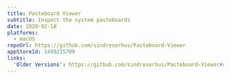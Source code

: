 ```yaml
---
title: Pasteboard Viewer
subtitle: Inspect the system pasteboards
date: 2020-02-18
platforms:
  - macOS
repoUrl: https://github.com/sindresorhus/Pasteboard-Viewer
appStoreId: 1499215709
links:
  'Older Versions': https://github.com/sindresorhus/Pasteboard-Viewer#download
---
```

